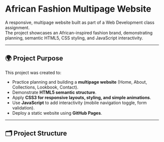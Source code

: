 # African Fashion Multipage Website

A responsive, multipage website built as part of a Web Development class assignment.  
The project showcases an African-inspired fashion brand, demonstrating planning, semantic HTML5, CSS styling, and JavaScript interactivity.

---

## 🌍 Project Purpose

This project was created to:
- Practice planning and building a **multipage website** (Home, About, Collections, Lookbook, Contact).
- Demonstrate **HTML5 semantic structure**.
- Apply **CSS3 for responsive layouts, styling, and simple animations**.
- Use **JavaScript** to add interactivity (mobile navigation toggle, form validation).
- Deploy a static website using **GitHub Pages**.

---

## 🗂 Project Structure

